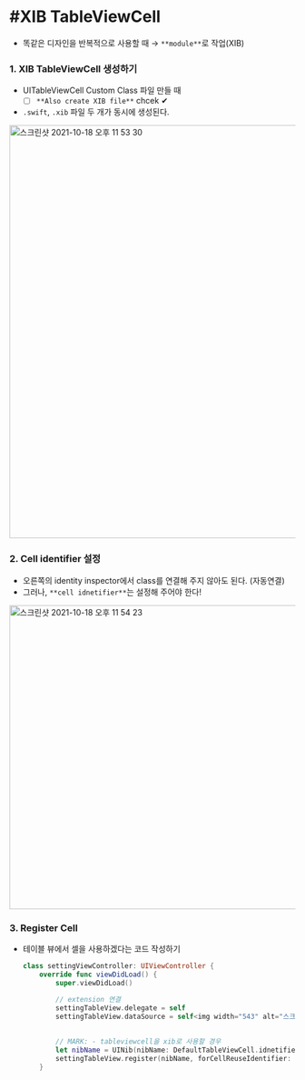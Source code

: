 # #XIB TableViewCell

- 똑같은 디자인을 반복적으로 사용할 때 → `**module**`로 작업(XIB)

### 1. XIB TableViewCell 생성하기

- UITableViewCell Custom Class 파일 만들 때
    - [ ]  `**Also create XIB file**` chcek ✔︎
- `.swift`, `.xib` 파일 두 개가 동시에 생성된다.
<img width="727" alt="스크린샷 2021-10-18 오후 11 53 30" src="https://user-images.githubusercontent.com/53874628/137755702-2bbca041-deb9-4bfc-962a-0a0088a7562c.png">

### 2. Cell identifier 설정

- 오른쪽의 identity inspector에서 class를 연결해 주지 않아도 된다. (자동연결)
- 그러나, `**cell idnetifier**`는 설정해 주어야 한다!
<img width="535" alt="스크린샷 2021-10-18 오후 11 54 23" src="https://user-images.githubusercontent.com/53874628/137755824-ced27442-ab62-442a-9cf7-04d203812683.png">



### 3. Register Cell

- 테이블 뷰에서 셀을 사용하겠다는 코드 작성하기
    
    ```swift
    class settingViewController: UIViewController {
        override func viewDidLoad() {
            super.viewDidLoad()
            
            // extension 연결
            settingTableView.delegate = self
            settingTableView.dataSource = self<img width="543" alt="스크린샷 2021-10-18 오후 11 53 36" src="https://user-images.githubusercontent.com/53874628/137755662-85e48165-7454-47b3-b5f3-df17a39388a1.png">

            
            // MARK: - tableviewcell을 xib로 사용할 경우
            let nibName = UINib(nibName: DefaultTableViewCell.idnetifier, bundle: nil)
            settingTableView.register(nibName, forCellReuseIdentifier: DefaultTableViewCell.idnetifier) 
        }
    ```
